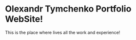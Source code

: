 # Olexandr Tymchenko Portfolio WebSite!

This is the place where lives all the work and experience!
